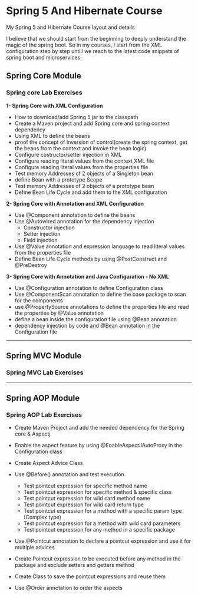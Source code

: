 # Spring 5 And Hibernate Course
My Spring 5 and Hibernate Course layout and details 

I believe that we should start from the beginning to deeply understand the magic of the spring boot. So in my courses, I start from the XML configuration step by step untill we reach to the latest code snippets of spring boot and microservices.



## Spring Core Module

  ### Spring core Lab Exercises
  
  

  **1- Spring Core with XML Configuration**
  
  
   - How to download/add Spring 5 jar to the classpath
   - Create a Maven project and add Spring core and spring context dependency
   - Using XML to define the beans
   - proof the concept of Inversion of control(create the spring context, get the beans from the context and invoke the bean logic)
   - Configure costructor/setter injection in XML
   - Configure reading literal values from the context XML file
   - Configure reading literal values from the properties file
   - Test memory Addresses of 2 objects of a Singleton bean
   - define Bean with a prototype Scope 
   - Test memory Addresses of 2 objects of a prototype bean
   - Define Bean Life Cycle and add them to the XML configuration


**2- Spring Core with Annotation and XML Configuration**
  
   - Use @Component annotation to define the beans
   - Use @Autowired annotation for the dependency injection 
      - Constructor injection
      - Setter injection
      - Field injection
   - Use @Value annotation and expression language to read literal values from the properties file
   - Define Bean Life Cycle methods by using @PostConstruct and @PreDestroy
   
 
 **3- Spring Core with Annotation and Java Configuration - No XML**
 
 - Use @Configuration annotation to define Configuration class 
 - Use @ComponentScan annotation to define the base package to scan for the components
 - use @PropertySource annotations to define the properties file and read the properties by @Value annotation
 - define a bean inside the configuration file using @Bean annotation
 - dependency injection by code and @Bean annotation in the Configuration file
   
---------
 
## Spring MVC Module

### Spring MVC Lab Exercises


---------
 
## Spring AOP Module

### Spring AOP Lab Exercises

  - Create Maven Project and add the needed dependency for the Spring core &  Aspectj
  - Enable the aspect feature by using @EnableAspectJAutoProxy in the Configuration class
  - Create Aspect Advice Class
  - Use @Before() annotation and test execution
    - Test pointcut expression for specific method name
    - Test pointcut expression for specific method & specific class
    - Test pointcut expression for wild card method name
    - Test pointcut expression for wild card return type
    - Test pointcut expression for a method with a specific param type (Complex type)
    - Test pointcut expression for a method with wild card parameters
    - Test pointcut expression for any method in a specific package

  - Use @Pointcut annotation to declare a pointcut expression and use it for multiple advices
  - Create Pointcut expression to be executed before any method in the package and exclude setters and getters method
  - Create Class to save the pointcut expressions and reuse them
  - Use @Order annotation to order the aspects
